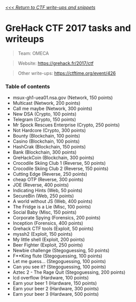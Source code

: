 _[<<< Return to CTF write-ups and snippets](https://github.com/nbrisset/CTF/CTF-Jeopardy)_

# GreHack CTF 2017 tasks and writeups

> Team: OMECA

> Website: https://grehack.fr/2017/ctf

> Other write-ups: https://ctftime.org/event/426

### Table of contents

* msux-gh1-uea01.nsa.gov (Network, 150 points)
* Multicast (Network, 200 points)
* Call me maybe (Network, 300 points)
* New DSA (Crypto, 100 points)
* Telegram (Crypto, 150 points)
* Mr Spock Rescues Enterprise (Crypto, 250 points)
* Not Hardcore (Crypto, 300 points)
* Bounty (Blockchain, 100 points)
* Casino (Blockchain, 100 points)
* HashCrak (Blockchain, 150 points)
* Bank (Blockchain, 300 points)
* GreHackCoin (Blockchain, 300 points)
* Crocodile Skiing Club 1 (Reverse, 50 points)
* Crocodile Skiing Club 2 (Reverse, 150 points)
* Cutting Edge (Reverse, 250 points)
* cheap OTP (Reverse, 300 points)
* JOE (Reverse, 400 points)
* Indicating Hints (Web, 50 points)
* SecureBin (Web, 250 points)
* A world without JS (Web, 400 points)
* The Fridge is a Lie (Misc, 100 points)
* Social Baby (Misc, 150 points)
* Corporate Spying (Forensics, 200 points)
* Inception (Forensics, 400 points)
* Grehack CTF tools (Exploit, 50 points)
* myssh2 (Exploit, 150 points)
* My little shell (Exploit, 200 points)
* Beer Fighter (Exploit, 250 points)
* Newbie challenge (Stegoguessing, 50 points)
* F**King flute (Stegoguessing, 100 points)
* Let me guess... (Stegoguessing, 100 points)
* Can you see it? (Stegoguessing, 100 points)
* Aztec 2 - The Rage Quit (Stegoguessing, 200 points)
* lcd overflow (Hardware, 100 points)
* Earn your beer 1 (Hardware, 150 points)
* Earn your beer 2 (Hardware, 300 points)
* Earn your beer 3 (Hardware, 500 points)


